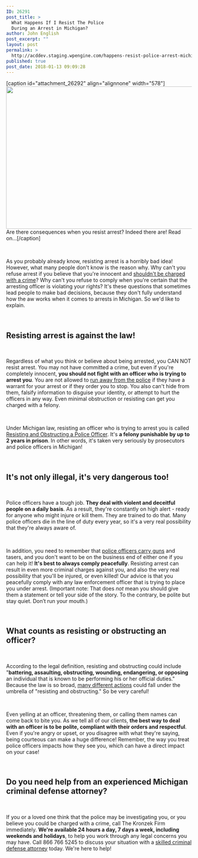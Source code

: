 ```yaml
---
ID: 26291
post_title: >
  What Happens If I Resist The Police
  During an Arrest in Michigan?
author: John English
post_excerpt: ""
layout: post
permalink: >
  http://acddev.staging.wpengine.com/happens-resist-police-arrest-michigan.html
published: true
post_date: 2018-01-13 09:09:28
---
```

[caption id="attachment_26292" align="alignnone" width="578"]<img class=" wp-image-26292" src="http://acddev.staging.wpengine.com/wp-content/uploads/2018/01/police-780322_1280-300x200.jpg" alt="" width="578" height="385" /> Are there consequences when you resist arrest? Indeed there are! Read on...[/caption]

&nbsp;

<span style="font-weight: 400;">As you probably already know, resisting arrest is a horribly bad idea! However, what many people don't know is the reason why. Why can't you refuse arrest if you believe that you're innocent and </span><a href="https://acddev.staging.wpengine.com/pre-arrest-help-from-us.html"><span style="font-weight: 400;">shouldn't be charged with a crime</span></a><span style="font-weight: 400;">? Why can't you refuse to comply when you're certain that the arresting officer is violating your rights? It's these questions that sometimes lead people to make bad decisions, because they don't fully understand how the aw works when it comes to arrests in Michigan. So we'd like to explain.</span>

&nbsp;
<h2><b>Resisting arrest is against the law!</b></h2>
&nbsp;

<span style="font-weight: 400;">Regardless of what you think or believe about being arrested, you CAN NOT resist arrest. You may not have committed a crime, but even if you're completely innocent, </span><b>you should not fight with an officer who is trying to arrest you</b><span style="font-weight: 400;">. You are not allowed to </span><a href="https://acddev.staging.wpengine.com/michigan-fleeing-eluding-attorneys-criminal-defense-lawyers.html"><span style="font-weight: 400;">run away from the police</span></a><span style="font-weight: 400;"> if they have a warrant for your arrest or if they order you to stop. You also can't hide from them, falsify information to disguise your identity, or attempt to hurt the officers in any way. Even minimal obstruction or resisting can get you charged with a felony. </span>

&nbsp;

<span style="font-weight: 400;">Under Michigan law, resisting an officer who is trying to arrest you is called </span><a href="https://acddev.staging.wpengine.com/michigan-resisting-obstructing-attorneys-resisting-arrest-assaulting-police-lawyers.html"><span style="font-weight: 400;">Resisting and Obstructing a Police Officer</span></a><span style="font-weight: 400;">. It's </span><b>a felony punishable by up to 2 years in prison</b><span style="font-weight: 400;">. In other words, it's taken very seriously by prosecutors and police officers in Michigan! </span>

&nbsp;
<h2><b>It's not only illegal, it's very dangerous too!</b></h2>
&nbsp;

<span style="font-weight: 400;">Police officers have a tough job. </span><b>They deal with violent and deceitful people on a daily basis</b><span style="font-weight: 400;">. As a result, they're constantly on high alert - ready for anyone who might injure or kill them. They are trained to do that. Many police officers die in the line of duty every year, so it's a very real possibility that they're always aware of.</span>

&nbsp;

<span style="font-weight: 400;">In addition, you need to remember that </span><a href="https://acddev.staging.wpengine.com/firearm-charges.html"><span style="font-weight: 400;">police officers carry guns</span></a><span style="font-weight: 400;"> and tasers, and you don't want to be on the business end of either one if you can help it! </span><b>It's best to always comply peacefully</b><span style="font-weight: 400;">. Resisting arrest can result in even more criminal charges against you, and also the very real possibility that you'll be injured, or even killed! Our advice is that you peacefully comply with any law enforcement officer that is trying to place you under arrest. (Important note: That does </span><i><span style="font-weight: 400;">not</span></i><span style="font-weight: 400;"> mean you should give them a statement or tell your side of the story. To the contrary, be polite but stay quiet. Don’t run your mouth.) </span>

&nbsp;
<h2><b>What counts as resisting or obstructing an officer?</b></h2>
&nbsp;

<span style="font-weight: 400;">According to the legal definition, resisting and obstructing could include "</span><b>battering, assaulting, obstructing, wounding, endangering, or opposing</b><span style="font-weight: 400;"> an individual that is known to be performing his or her official duties." Because the law is so broad, </span><a href="https://acddev.staging.wpengine.com/assault-charges-michigan.html"><span style="font-weight: 400;">many different actions</span></a><span style="font-weight: 400;"> could fall under the umbrella of "resisting and obstructing." So be very careful!</span>

&nbsp;

<span style="font-weight: 400;">Even yelling at an officer, threatening them, or calling them names can come back to bite you. As we tell all of our clients, </span><b>the best way to deal with an officer is to be polite, compliant with their orders and respectful</b><span style="font-weight: 400;">. Even if you're angry or upset, or you disagree with what they're saying, being courteous can make a huge difference! Remember, the way you treat police officers impacts how they see you, which can have a direct impact on your case! </span>

&nbsp;
<h2><b>Do you need help from an experienced Michigan criminal defense attorney?</b></h2>
&nbsp;

<span style="font-weight: 400;">If you or a loved one think that the police may be investigating you, or you believe you could be charged with a crime, call The Kronzek Firm immediately. </span><b>We're available 24 hours a day, 7 days a week, including weekends and holidays</b><span style="font-weight: 400;">, to help you work through any legal concerns you may have. Call 866 766 5245 to discuss your situation with a </span><a href="https://acddev.staging.wpengine.com/trial-attorneys.html"><span style="font-weight: 400;">skilled criminal defense attorney</span></a><span style="font-weight: 400;"> today. We're here to help!</span>